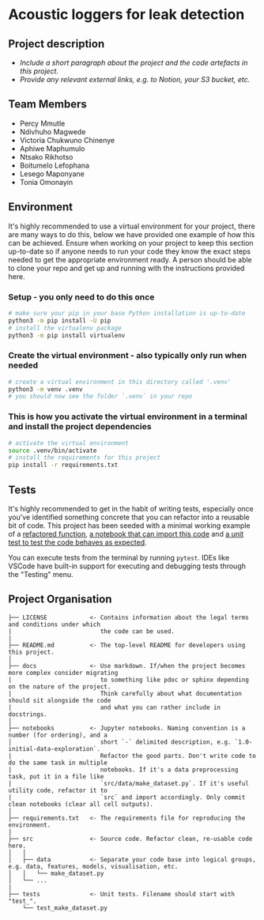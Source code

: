 # Acoustic loggers for leak detection

## Project description

- *Include a short paragraph about the project and the code artefacts in this project.*
- *Provide any relevant external links, e.g. to Notion, your S3 bucket, etc.*

## Team Members

- Percy Mmutle
- Ndivhuho Magwede
- Victoria Chukwuno Chinenye
- Aphiwe Maphumulo
- Ntsako Rikhotso
- Boitumelo Lefophana
- Lesego Maponyane
- Tonia Omonayin

## Environment

It's highly recommended to use a virtual environment for your project, there are many ways to do this,
below we have provided one example of how this can be achieved. Ensure when working on your project
to keep this section up-to-date so if anyone needs to run your code they know the exact steps needed
to get the appropriate environment ready. A person should be able to clone your repo and get up and
running with the instructions provided here.

### Setup - you only need to do this once

```bash
# make sure your pip in your base Python installation is up-to-date
python3 -m pip install -U pip
# install the virtualenv package
python3 -m pip install virtualenv
```

### Create the virtual environment - also typically only run when needed

```bash
# create a virtual environment in this directory called '.venv'
python3 -m venv .venv
# you should now see the folder `.venv` in your repo
```

### This is how you activate the virtual environment in a terminal and install the project dependencies

```bash
# activate the virtual environment
source .venv/bin/activate
# install the requirements for this project
pip install -r requirements.txt
```

## Tests

It's highly recommended to get in the habit of writing tests, especially once you've identified something
concrete that you can refactor into a reusable bit of code. This project has been seeded with a minimal
working example of a [refactored function](src/data/make_dataset.py),
[a notebook that can import this code](notebooks/0.0-example.ipynb) and
[a unit test to test the code behaves as expected](tests/test_make_dataset.py).

You can execute tests from the terminal by running `pytest`. IDEs like VSCode have built-in support for
executing and debugging tests through the "Testing" menu.

## Project Organisation

```ascii
├── LICENSE            <- Contains information about the legal terms and conditions under which
|                         the code can be used.
|
├── README.md          <- The top-level README for developers using this project.
│
├── docs               <- Use markdown. If/when the project becomes more complex consider migrating
|                         to something like pdoc or sphinx depending on the nature of the project.
|                         Think carefully about what documentation should sit alongside the code
|                         and what you can rather include in docstrings.
│
├── notebooks          <- Jupyter notebooks. Naming convention is a number (for ordering), and a
│                         short `-` delimited description, e.g. `1.0-initial-data-exploration`.
|                         Refactor the good parts. Don't write code to do the same task in multiple
|                         notebooks. If it's a data preprocessing task, put it in a file like
|                         `src/data/make_dataset.py`. If it's useful utility code, refactor it to
|                         `src` and import accordingly. Only commit clean notebooks (clear all cell outputs).
│
├── requirements.txt   <- The requirements file for reproducing the environment.
|
├── src                <- Source code. Refactor clean, re-usable code here.
│   │
│   ├── data           <- Separate your code base into logical groups, e.g. data, features, models, visualisation, etc.
│   │   └── make_dataset.py
│   └── ...
|
├── tests              <- Unit tests. Filename should start with "test_".
    └── test_make_dataset.py
```
